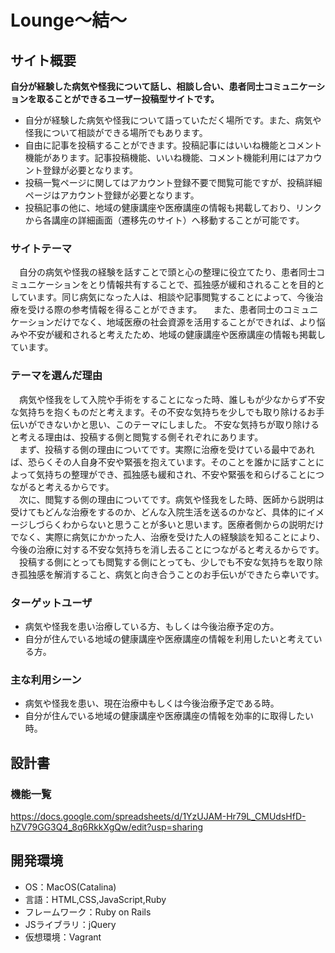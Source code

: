 # Lounge〜結〜

## サイト概要
**自分が経験した病気や怪我について話し、相談し合い、患者同士コミュニケーションを取ることができるユーザー投稿型サイトです。**

- 自分が経験した病気や怪我について語っていただく場所です。また、病気や怪我について相談ができる場所でもあります。
- 自由に記事を投稿することができます。投稿記事にはいいね機能とコメント機能があります。記事投稿機能、いいね機能、コメント機能利用にはアカウント登録が必要となります。
- 投稿一覧ページに関してはアカウント登録不要で閲覧可能ですが、投稿詳細ページはアカウント登録が必要となります。
- 投稿記事の他に、地域の健康講座や医療講座の情報も掲載しており、リンクから各講座の詳細画面（遷移先のサイト）へ移動することが可能です。

### サイトテーマ
　自分の病気や怪我の経験を話すことで頭と心の整理に役立てたり、患者同士コミュニケーションをとり情報共有することで、孤独感が緩和されることを目的としています。同じ病気になった人は、相談や記事閲覧することによって、今後治療を受ける際の参考情報を得ることができます。
　また、患者同士のコミュニケーションだけでなく、地域医療の社会資源を活用することができれば、より悩みや不安が緩和されると考えたため、地域の健康講座や医療講座の情報も掲載しています。

### テーマを選んだ理由
　病気や怪我をして入院や手術をすることになった時、誰しもが少なからず不安な気持ちを抱くものだと考えます。その不安な気持ちを少しでも取り除けるお手伝いができないかと思い、このテーマにしました。
 不安な気持ちが取り除けると考える理由は、投稿する側と閲覧する側それぞれにあります。  
　まず、投稿する側の理由についてです。実際に治療を受けている最中であれば、恐らくその人自身不安や緊張を抱えています。そのことを誰かに話すことによって気持ちの整理ができ、孤独感も緩和され、不安や緊張を和らげることにつながると考えるからです。  
　次に、閲覧する側の理由についてです。病気や怪我をした時、医師から説明は受けてもどんな治療をするのか、どんな入院生活を送るのかなど、具体的にイメージしづらくわからないと思うことが多いと思います。医療者側からの説明だけでなく、実際に病気にかかった人、治療を受けた人の経験談を知ることにより、今後の治療に対する不安な気持ちを消し去ることにつながると考えるからです。  
　投稿する側にとっても閲覧する側にとっても、少しでも不安な気持ちを取り除き孤独感を解消すること、病気と向き合うことのお手伝いができたら幸いです。  

### ターゲットユーザ
- 病気や怪我を患い治療している方、もしくは今後治療予定の方。
- 自分が住んでいる地域の健康講座や医療講座の情報を利用したいと考えている方。

### 主な利用シーン
- 病気や怪我を患い、現在治療中もしくは今後治療予定である時。
- 自分が住んでいる地域の健康講座や医療講座の情報を効率的に取得したい時。

## 設計書

### 機能一覧
https://docs.google.com/spreadsheets/d/1YzUJAM-Hr79L_CMUdsHfD-hZV79GG3Q4_8q6RkkXgQw/edit?usp=sharing

## 開発環境
- OS：MacOS(Catalina)
- 言語：HTML,CSS,JavaScript,Ruby
- フレームワーク：Ruby on Rails
- JSライブラリ：jQuery
- 仮想環境：Vagrant


